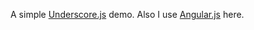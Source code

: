 A simple [Underscore.js](http://underscorejs.org) demo. Also I use [Angular.js](https://angularjs.org) here.
